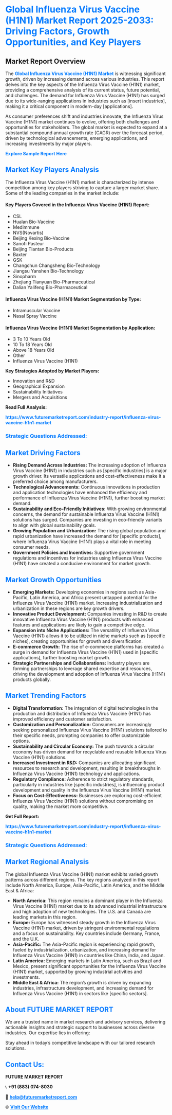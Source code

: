 <h1 style="color: #007BFF;">Global Influenza Virus Vaccine (H1N1) Market Report 2025-2033: Driving Factors, Growth Opportunities, and Key Players</h1>

<section id="overview">
<h2>Market Report Overview</h2>
<p>The <a href="https://www.futuremarketreport.com/industry-report/influenza-virus-vaccine-h1n1-market" style="color: #007BFF; text-decoration: none;"><strong>Global Influenza Virus Vaccine (H1N1) Market</strong></a> is witnessing significant growth, driven by increasing demand across various industries. This report delves into the key aspects of the Influenza Virus Vaccine (H1N1) market, providing a comprehensive analysis of its current status, future potential, and challenges. The demand for Influenza Virus Vaccine (H1N1) has surged due to its wide-ranging applications in industries such as [insert industries], making it a critical component in modern-day [applications].</p>
<p>As consumer preferences shift and industries innovate, the Influenza Virus Vaccine (H1N1) market continues to evolve, offering both challenges and opportunities for stakeholders. The global market is expected to expand at a substantial compound annual growth rate (CAGR) over the forecast period, driven by technological advancements, emerging applications, and increasing investments by major players.</p>
</section>

<section id="overview">
<p><a href="https://www.futuremarketreport.com/request-sample/reportId=125722" style="color: #007BFF; text-decoration: none;"><strong>Explore Sample Report Here</strong></a></p>
</section>

<section id="key-players">
<h2 style="color: #007BFF;">Market Key Players Analysis</h2>
<p>The Influenza Virus Vaccine (H1N1) market is characterized by intense competition among key players striving to capture a larger market share. Some of the leading companies in the market include:</p>
<h4>Key Players Covered in the Influenza Virus Vaccine (H1N1) Report:</h4>
<ul><li>CSL</li><li>Hualan Bio-Vaccine</li><li>Medimmune</li><li>NVS(Novartis)</li><li>Beijing Kexing Bio-Vaccine</li><li>Sanofi Pasteur</li><li>Beijing Tiantan Bio-Products</li><li>Baxter</li><li>GSK</li><li>Changchun Changsheng Bio-Technology</li><li>Jiangsu Yanshen Bio-Technology</li><li>Sinopharm</li><li>Zhejiang Tianyuan Bio-Pharmaceutical</li><li>Dalian Yalifeng Bio-Pharmaceutical</li></ul>
<h4>Influenza Virus Vaccine (H1N1) Market Segmentation by Type:</h4>
<ul><li>Intramuscular Vaccine</li><li>Nasal Spray Vaccine</li></ul>

<h4>Influenza Virus Vaccine (H1N1) Market Segmentation by Application:</h4>
<ul><li>3 To 10 Years Old</li><li>10 To 18 Years Old</li><li>Above 18 Years Old</li><li>Other</li><li>Influenza Virus Vaccine (H1N1)</li></ul>
<p><strong>Key Strategies Adopted by Market Players:</strong></p>
<ul>
<li>Innovation and R&D</li>
<li>Geographical Expansion</li>
<li>Sustainability Initiatives</li>
<li>Mergers and Acquisitions</li>
</ul>
</section>

<section>
<p><strong>Read Full Analysis: </strong></p><a href="https://www.futuremarketreport.com/industry-report/influenza-virus-vaccine-h1n1-market" style="color: #007BFF; text-decoration: none;"><strong>https://www.futuremarketreport.com/industry-report/influenza-virus-vaccine-h1n1-market</strong></a>
<h3 style="color: #007BFF;">Strategic Questions Addressed:</h3>
</section>

<section id="driving-factors">
<h2 style="color: #007BFF;">Market Driving Factors</h2>
<ul>
<li><strong>Rising Demand Across Industries:</strong> The increasing adoption of Influenza Virus Vaccine (H1N1) in industries such as [specific industries] is a major growth driver. Its versatile applications and cost-effectiveness make it a preferred choice among manufacturers.</li>
<li><strong>Technological Advancements:</strong> Continuous innovations in production and application technologies have enhanced the efficiency and performance of Influenza Virus Vaccine (H1N1), further boosting market demand.</li>
<li><strong>Sustainability and Eco-Friendly Initiatives:</strong> With growing environmental concerns, the demand for sustainable Influenza Virus Vaccine (H1N1) solutions has surged. Companies are investing in eco-friendly variants to align with global sustainability goals.</li>
<li><strong>Growing Population and Urbanization:</strong> The rising global population and rapid urbanization have increased the demand for [specific products], where Influenza Virus Vaccine (H1N1) plays a vital role in meeting consumer needs.</li>
<li><strong>Government Policies and Incentives:</strong> Supportive government regulations and incentives for industries using Influenza Virus Vaccine (H1N1) have created a conducive environment for market growth.</li>
</ul>
</section>

<section id="growth-opportunities">
<h2 style="color: #007BFF;">Market Growth Opportunities</h2>
<ul>
<li><strong>Emerging Markets:</strong> Developing economies in regions such as Asia-Pacific, Latin America, and Africa present untapped potential for the Influenza Virus Vaccine (H1N1) market. Increasing industrialization and urbanization in these regions are key growth drivers.</li>
<li><strong>Innovative Product Development:</strong> Companies investing in R&D to create innovative Influenza Virus Vaccine (H1N1) products with enhanced features and applications are likely to gain a competitive edge.</li>
<li><strong>Expansion into Niche Applications:</strong> The versatility of Influenza Virus Vaccine (H1N1) allows it to be utilized in niche markets such as [specific niches], creating opportunities for growth and diversification.</li>
<li><strong>E-commerce Growth:</strong> The rise of e-commerce platforms has created a surge in demand for Influenza Virus Vaccine (H1N1) used in [specific applications], further boosting market growth.</li>
<li><strong>Strategic Partnerships and Collaborations:</strong> Industry players are forming partnerships to leverage shared expertise and resources, driving the development and adoption of Influenza Virus Vaccine (H1N1) products globally.</li>
</ul>
</section>

<section id="trending-factors">
<h2 style="color: #007BFF;">Market Trending Factors</h2>
<ul>
<li><strong>Digital Transformation:</strong> The integration of digital technologies in the production and distribution of Influenza Virus Vaccine (H1N1) has improved efficiency and customer satisfaction.</li>
<li><strong>Customization and Personalization:</strong> Consumers are increasingly seeking personalized Influenza Virus Vaccine (H1N1) solutions tailored to their specific needs, prompting companies to offer customizable options.</li>
<li><strong>Sustainability and Circular Economy:</strong> The push towards a circular economy has driven demand for recyclable and reusable Influenza Virus Vaccine (H1N1) solutions.</li>
<li><strong>Increased Investment in R&D:</strong> Companies are allocating significant resources to research and development, resulting in breakthroughs in Influenza Virus Vaccine (H1N1) technology and applications.</li>
<li><strong>Regulatory Compliance:</strong> Adherence to strict regulatory standards, particularly in industries like [specific industries], is influencing product development and quality in the Influenza Virus Vaccine (H1N1) market.</li>
<li><strong>Focus on Cost-Effectiveness:</strong> Businesses are exploring cost-efficient Influenza Virus Vaccine (H1N1) solutions without compromising on quality, making the market more competitive.</li>
</ul>
</section>

<section>
<p><strong>Get Full Report: </strong></p><a href="https://www.futuremarketreport.com/industry-report/influenza-virus-vaccine-h1n1-market" style="color: #007BFF; text-decoration: none;"><strong>https://www.futuremarketreport.com/industry-report/influenza-virus-vaccine-h1n1-market</strong></a>
<h3 style="color: #007BFF;">Strategic Questions Addressed:</h3>
</section>


<section id="regional-analysis">
<h2 style="color: #007BFF;">Market Regional Analysis</h2>
<p>The global Influenza Virus Vaccine (H1N1) market exhibits varied growth patterns across different regions. The key regions analyzed in this report include North America, Europe, Asia-Pacific, Latin America, and the Middle East & Africa:</p>
<ul>
<li><strong>North America:</strong> This region remains a dominant player in the Influenza Virus Vaccine (H1N1) market due to its advanced industrial infrastructure and high adoption of new technologies. The U.S. and Canada are leading markets in this region.</li>
<li><strong>Europe:</strong> Europe has witnessed steady growth in the Influenza Virus Vaccine (H1N1) market, driven by stringent environmental regulations and a focus on sustainability. Key countries include Germany, France, and the U.K.</li>
<li><strong>Asia-Pacific:</strong> The Asia-Pacific region is experiencing rapid growth, fueled by industrialization, urbanization, and increasing demand for Influenza Virus Vaccine (H1N1) in countries like China, India, and Japan.</li>
<li><strong>Latin America:</strong> Emerging markets in Latin America, such as Brazil and Mexico, present significant opportunities for the Influenza Virus Vaccine (H1N1) market, supported by growing industrial activities and investments.</li>
<li><strong>Middle East & Africa:</strong> The region’s growth is driven by expanding industries, infrastructure development, and increasing demand for Influenza Virus Vaccine (H1N1) in sectors like [specific sectors].</li>
</ul>
</section>

<footer>
<h2 style="color: #007BFF;">About FUTURE MARKET REPORT</h2>
<p>We are a trusted name in market research and advisory services, delivering actionable insights and strategic support to businesses across diverse industries. Our expertise lies in offering:</p>

<p>Stay ahead in today’s competitive landscape with our tailored research solutions.</p>

<h2 style="color: #007BFF;">Contact Us:</h2>
<p><strong>FUTURE MARKET REPORT</strong></p>
<p>📞 <strong>+91 (883) 074-8030</strong></p>
<p>📧 <strong><a href="mailto:help@futuremarketreport.com" style="color: #007BFF;">help@futuremarketreport.com</a></strong></p>
<p>🌐 <strong><a href="https://www.futuremarketreport.com/" style="color: #007BFF;">Visit Our Website</a></strong></p>
</footer>